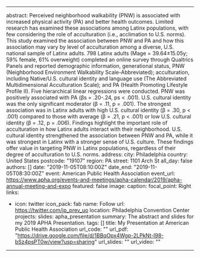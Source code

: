  ---
abstract: Perceived neighborhood walkability (PNW) is associated with increased physical activity (PA) and better 
  health outcomes. Limited research has examined these associations among Latinx populations, with few considering the
  role of acculturation (i.e., acclimation to U.S. norms). This study examined the association between PNW and PA and how
  this association may vary by level of acculturation among a diverse, U.S. national sample of Latinx adults. 798 Latinx
  adults (Mage = 39.64±15.05y; 59% female, 61% overweight) completed an online survey through Qualtrics Panels and
  reported demographic information, generational status, PNW (Neighborhood Environment Walkability Scale-Abbreviated);
  acculturation, including Native/U.S. cultural identity and language use (The Abbreviated Multidimensional Acculturation
  Scale); and PA (Health Promoting Lifestyle Profile II). Five hierarchical linear regressions were conducted. PNW was
  positively associated with PA (βs = .20-.24, ps < .001). U.S. cultural identity was the only significant moderator (β =
  .11, p = .001). The strongest association was in Latinx adults with high U.S. cultural identity (β = .30, p < .001)
  compared to those with average (β = .21, p < .001) or low U.S. cultural identity (β = .12, p = .006). Findings highlight
  the important role of acculturation in how Latinx adults interact with their neighborhood. U.S. cultural identity
  strengthened the association between PNW and PA, while it was strongest in Latinx with a stronger sense of U.S. culture.
  These findings offer value in targeting PNW in Latinx populations, regardless of their degree of acculturation to U.S.
  norms.
address:
  city: Philadelphia
  country: United States
  postcode: "19107"
  region: PA
  street: 1101 Arch St
all_day: false
authors: []
date: "2019-11-05T08:10:00Z"
date_end: "2019-11-05T08:30:00Z"
event: American Public Health Association
event_url: https://www.apha.org/events-and-meetings/apha-calendar/2019/apha-annual-meeting-and-expo
featured: false
image:
  caption: 
  focal_point: Right
links:
- icon: twitter
  icon_pack: fab
  name: Follow
  url: https://twitter.com/jp_prev_uo
location: Philadelphia Convention Center
projects:
slides: apha_presentation
summary: The abstract and slides for my 2019 APHA Presentation.
tags: []
title: My Presentation at American Public Health Association
url_code: ""
url_pdf: "https://drive.google.com/file/d/1BBqOpx4Wgp-2LPkNt-l98-bSz4psPT0w/view?usp=sharing"
url_slides: ""
url_video: ""
---
